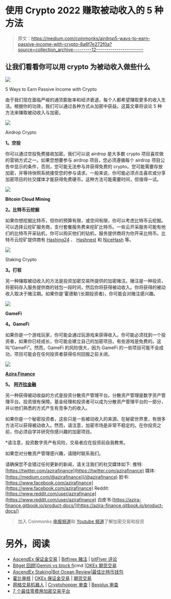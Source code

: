 # 使用 Crypto 2022 赚取被动收入的 5 种方法

> 原文：<https://medium.com/coinmonks/airdrop5-ways-to-earn-passive-income-with-crypto-8a6f7e272f0a?source=collection_archive---------12----------------------->

## 让我们看看你可以用 crypto 为被动收入做些什么

![](img/93183cd3793bd86eef16d5adea4e863f.png)

5 Ways to Earn Passive Income with Crypto

由于我们现在面临严峻的通货膨胀率和经济衰退，每个人都希望赚取更多的收入生活。根据你的功效，我们可以通过各种方式从加密中获益。这篇文章将谈论 5 种方法来赚取被动收入与加密。

![](img/2af5990cbbe76aa2717ff0102a7f0db7.png)

Airdrop Crypto

**1。空投**

你可以通过空投免费接收加密。我们可以说 airdrop 是大多数 crypto 项目喜欢做的营销方式之一。如果您想要参与 airdrop 项目，您必须遵循每个 airdrop 项目公告中显示的条件，否则，您可能无法参与并获得免费的 crypto。您可能需要存放加密，并等待快照系统接受您的参与请求。一般来说，你可能必须点击喜欢或分享加密项目的社交媒体才能获得免费硬币。这种方法可能需要时间，但值得一试。

![](img/0d53eebe448fce9626ce95df5534b45b.png)

**Bitcoin Cloud Mining**

**2。比特币云挖掘**

如果你想挖掘比特币，但你的预算有限，或空间有限，你可以考虑比特币云挖掘。可以选择云挖矿服务商，支付套餐服务费来挖矿比特币。一些云开采服务可能有他们的比特币开采钻机，你可以购买他们的钻机，服务提供商将为你开采比特币。比特币云挖矿提供商有 [Hashing24](https://hashing24.com/) 、 [Hashnest](https://www.hashnest.com/) 和 [NiceHash](https://www.nicehash.com/) 等。

![](img/f8f3298610adc4dc207e50f11da1e057.png)

Staking Crypto

**3。打桩**

另一种赚取被动收入的方法是投资加密交易所提供的加密赌注。赌注是一种投资，将密码存入服务提供商的钱包一段时间，然后你将获得被动收入。你将获得的被动收入取决于赌注期。如果你是‘霍德勒’(长期投资者)，你可能会对赌注感兴趣。

![](img/a48c54e01ef52310836250fbcca4e65b.png)

**GameFi**

**4。GameFi**

如果你是一个游戏玩家，你可能会通过玩游戏来获得收入。你可能必须找到一个投资者，如果你已经成长，你可能会建立自己的加密项目。有些游戏是免费的。这叫“GameFi”。然而，GameFi 的风险很大，因为 GameFi 的一些项目可能不会成功，项目可能会在任何投资者获得任何回报之前关闭。

![](img/9c41fbf406df6d0866fea0c82085eb85.png)

[**Azira Finance**](/@azirafinance/fund-managersa-brand-new-choice-for-investors-with-azira-finance-944f77e5698a?source=your_stories_page-------------------------------------)

**5。** [**阿齐拉金融**](/@azirafinance/fund-managersa-brand-new-choice-for-investors-with-azira-finance-944f77e5698a?source=your_stories_page-------------------------------------)

另一种获得被动收益的方式是投资分散资产管理平台。分散资产管理是数字资产管理平台。投资很有保障。基金经理和投资者可以成为分散资产管理平台的一部分，并以他们熟悉的方式产生有竞争力的收入。

如果你是一个秘密投资者，这些只是一些被动收入的来源。在秘密世界里，有很多方法可以获得被动收入。然而，请注意，加密市场是非常不稳定的。在你投资之前，你必须自学并研究你感兴趣的加密项目。

*请注意，投资数字资产有风险，交易者应在投资前自我教育。

如果您对分散资产管理感兴趣，请随时联系我们。

请确保您不会错过任何更新的新闻，请关注我们的社交媒体如下:
推特:[https://twitter.com/azirafinance](https://twitter.com/azirafinance)
媒体:[https://medium.com/@azirafinance](/@azirafinance)
脸书:[https://www.facebook.com/azirafinance](https://www.facebook.com/azirafinance)
Reddit:[https://www.reddit.com/user/azirafinance](https://www.reddit.com/user/azirafinance)
白皮书:[https://azira-finance.gitbook.io/product-docs/](https://azira-finance.gitbook.io/product-docs/)

> 加入 Coinmonks [电报频道](https://t.me/coincodecap)和 [Youtube 频道](https://www.youtube.com/c/coinmonks/videos)了解加密交易和投资

# 另外，阅读

*   [AscendEx 保证金交易](https://coincodecap.com/ascendex-margin-trading) | [Bitfinex 赌注](https://coincodecap.com/bitfinex-staking) | [bitFlyer 评论](https://coincodecap.com/bitflyer-review)
*   [Bitget 回顾](https://coincodecap.com/bitget-review)|[Gemini vs block fi](https://coincodecap.com/gemini-vs-blockfi)cmd |[OKEx 期货交易](https://coincodecap.com/okex-futures-trading)
*   [AscendEx Staking](https://coincodecap.com/ascendex-staking)|[Bot Ocean Review](https://coincodecap.com/bot-ocean-review)|[最佳比特币钱包](https://coincodecap.com/bitcoin-wallets-india)
*   [霍比审核](https://coincodecap.com/huobi-review) | [OKEx 保证金交易](https://coincodecap.com/okex-margin-trading) | [期货交易](https://coincodecap.com/futures-trading)
*   [网格交易机器人](https://coincodecap.com/grid-trading) | [Cryptohopper 审查](/coinmonks/cryptohopper-review-a388ff5bae88) | [Bexplus 审查](https://coincodecap.com/bexplus-review)
*   [7 个最佳零费用加密交易平台](https://coincodecap.com/zero-fee-crypto-exchanges)
